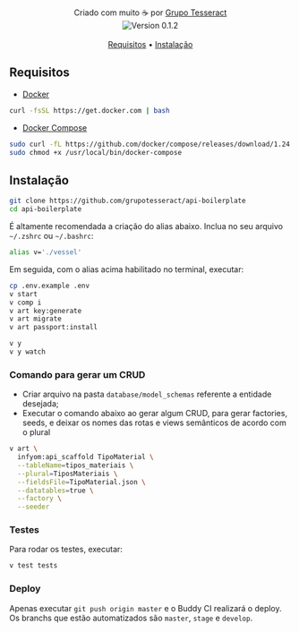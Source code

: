 <p align="center">
  Criado com muito ☕ por <a href="https://grupotesseract.com.br">Grupo Tesseract</a><br>
  <img src="https://img.shields.io/badge/version-0.0.1-5B7587.svg" align="center" alt="Version 0.1.2"><br>
  <br>
  <a href="#requisitos">Requisitos</a> •
  <a href="#instalação">Instalação</a>
</p>

<small align="center"></small>

## Requisitos

- [Docker](https://docs.docker.com/install/linux/docker-ce/ubuntu/#install-using-the-convenience-script)  

``` sh
curl -fsSL https://get.docker.com | bash
```

- [Docker Compose](https://docs.docker.com/compose/install/)

``` sh
sudo curl -fL https://github.com/docker/compose/releases/download/1.24.1/run.sh -o /usr/local/bin/docker-compose
sudo chmod +x /usr/local/bin/docker-compose
```

## Instalação

``` sh
git clone https://github.com/grupotesseract/api-boilerplate
cd api-boilerplate
```

É altamente recomendada a criação do alias abaixo. Inclua no seu arquivo `~/.zshrc` ou `~/.bashrc`:

``` sh
alias v='./vessel'
```

Em seguida, com o alias acima habilitado no terminal, executar:

``` sh
cp .env.example .env
v start
v comp i
v art key:generate
v art migrate
v art passport:install

v y
v y watch
```

### Comando para gerar um CRUD

- Criar arquivo na pasta `database/model_schemas` referente a entidade desejada;
- Executar o comando abaixo ao gerar algum CRUD, para gerar factories, seeds, e deixar os nomes das rotas e views semânticos de acordo com o plural

``` sh
v art \
  infyom:api_scaffold TipoMaterial \
  --tableName=tipos_materiais \
  --plural=TiposMateriais \
  --fieldsFile=TipoMaterial.json \
  --datatables=true \
  --factory \
  --seeder
```

### Testes

Para rodar os testes, executar:

``` sh
v test tests
```

### Deploy

Apenas executar `git push origin master` e o Buddy CI realizará o deploy. Os branchs que estão automatizados são `master`, `stage` e `develop`.
